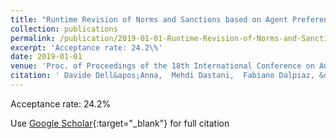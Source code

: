```yaml
---
title: "Runtime Revision of Norms and Sanctions based on Agent Preferences"
collection: publications
permalink: /publication/2019-01-01-Runtime-Revision-of-Norms-and-Sanctions-based-on-Agent-Preferences
excerpt: 'Acceptance rate: 24.2\%'
date: 2019-01-01
venue: 'Proc. of Proceedings of the 18th International Conference on Autonomous Agents and Multiagent Systems (AAMAS 2019)'
citation: ' Davide Dell&apos;Anna,  Mehdi Dastani,  Fabiano Dalpiaz, &quot;Runtime Revision of Norms and Sanctions based on Agent Preferences.&quot; Proc. of Proceedings of the 18th International Conference on Autonomous Agents and Multiagent Systems (AAMAS 2019), 2019.'
---
```

Acceptance rate: 24.2\%

Use [Google Scholar](https://scholar.google.com/scholar?q=Runtime+Revision+of+Norms+and+Sanctions+based+on+Agent+Preferences){:target="_blank"} for full citation